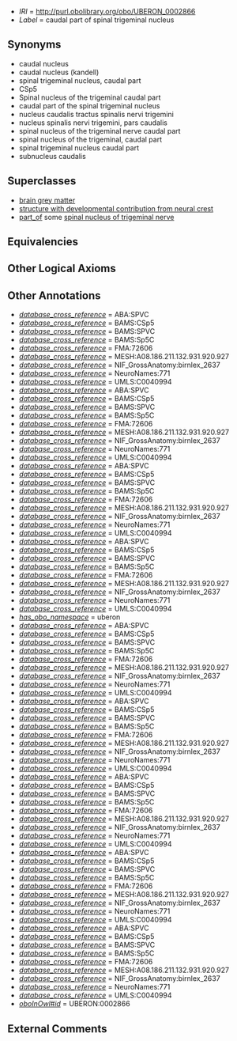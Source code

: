  * *IRI* = http://purl.obolibrary.org/obo/UBERON_0002866
 * *Label* = caudal part of spinal trigeminal nucleus

## Synonyms

 * caudal nucleus
 * caudal nucleus (kandell)
 * spinal trigeminal nucleus, caudal part
 * CSp5
 * Spinal nucleus of the trigeminal caudal part
 * caudal part of the spinal trigeminal nucleus
 * nucleus caudalis tractus spinalis nervi trigemini
 * nucleus spinalis nervi trigemini, pars caudalis
 * spinal nucleus of the trigeminal nerve caudal part
 * spinal nucleus of the trigeminal, caudal part
 * spinal trigeminal nucleus caudal part
 * subnucleus caudalis

## Superclasses

 * [brain grey matter](../../UBERON/28/UBERON_0003528.md)
 * [structure with developmental contribution from neural crest](../../UBERON/14/UBERON_0010314.md)
 * [part_of](../../BFO/50/BFO_0000050.md) some [spinal nucleus of trigeminal nerve](../../UBERON/17/UBERON_0001717.md)

## Equivalencies


## Other Logical Axioms


## Other Annotations

 * *[database_cross_reference](../../ef/oboInOwl#hasDbXref.md)* = ABA:SPVC
 * *[database_cross_reference](../../ef/oboInOwl#hasDbXref.md)* = BAMS:CSp5
 * *[database_cross_reference](../../ef/oboInOwl#hasDbXref.md)* = BAMS:SPVC
 * *[database_cross_reference](../../ef/oboInOwl#hasDbXref.md)* = BAMS:Sp5C
 * *[database_cross_reference](../../ef/oboInOwl#hasDbXref.md)* = FMA:72606
 * *[database_cross_reference](../../ef/oboInOwl#hasDbXref.md)* = MESH:A08.186.211.132.931.920.927
 * *[database_cross_reference](../../ef/oboInOwl#hasDbXref.md)* = NIF_GrossAnatomy:birnlex_2637
 * *[database_cross_reference](../../ef/oboInOwl#hasDbXref.md)* = NeuroNames:771
 * *[database_cross_reference](../../ef/oboInOwl#hasDbXref.md)* = UMLS:C0040994
 * *[database_cross_reference](../../ef/oboInOwl#hasDbXref.md)* = ABA:SPVC
 * *[database_cross_reference](../../ef/oboInOwl#hasDbXref.md)* = BAMS:CSp5
 * *[database_cross_reference](../../ef/oboInOwl#hasDbXref.md)* = BAMS:SPVC
 * *[database_cross_reference](../../ef/oboInOwl#hasDbXref.md)* = BAMS:Sp5C
 * *[database_cross_reference](../../ef/oboInOwl#hasDbXref.md)* = FMA:72606
 * *[database_cross_reference](../../ef/oboInOwl#hasDbXref.md)* = MESH:A08.186.211.132.931.920.927
 * *[database_cross_reference](../../ef/oboInOwl#hasDbXref.md)* = NIF_GrossAnatomy:birnlex_2637
 * *[database_cross_reference](../../ef/oboInOwl#hasDbXref.md)* = NeuroNames:771
 * *[database_cross_reference](../../ef/oboInOwl#hasDbXref.md)* = UMLS:C0040994
 * *[database_cross_reference](../../ef/oboInOwl#hasDbXref.md)* = ABA:SPVC
 * *[database_cross_reference](../../ef/oboInOwl#hasDbXref.md)* = BAMS:CSp5
 * *[database_cross_reference](../../ef/oboInOwl#hasDbXref.md)* = BAMS:SPVC
 * *[database_cross_reference](../../ef/oboInOwl#hasDbXref.md)* = BAMS:Sp5C
 * *[database_cross_reference](../../ef/oboInOwl#hasDbXref.md)* = FMA:72606
 * *[database_cross_reference](../../ef/oboInOwl#hasDbXref.md)* = MESH:A08.186.211.132.931.920.927
 * *[database_cross_reference](../../ef/oboInOwl#hasDbXref.md)* = NIF_GrossAnatomy:birnlex_2637
 * *[database_cross_reference](../../ef/oboInOwl#hasDbXref.md)* = NeuroNames:771
 * *[database_cross_reference](../../ef/oboInOwl#hasDbXref.md)* = UMLS:C0040994
 * *[database_cross_reference](../../ef/oboInOwl#hasDbXref.md)* = ABA:SPVC
 * *[database_cross_reference](../../ef/oboInOwl#hasDbXref.md)* = BAMS:CSp5
 * *[database_cross_reference](../../ef/oboInOwl#hasDbXref.md)* = BAMS:SPVC
 * *[database_cross_reference](../../ef/oboInOwl#hasDbXref.md)* = BAMS:Sp5C
 * *[database_cross_reference](../../ef/oboInOwl#hasDbXref.md)* = FMA:72606
 * *[database_cross_reference](../../ef/oboInOwl#hasDbXref.md)* = MESH:A08.186.211.132.931.920.927
 * *[database_cross_reference](../../ef/oboInOwl#hasDbXref.md)* = NIF_GrossAnatomy:birnlex_2637
 * *[database_cross_reference](../../ef/oboInOwl#hasDbXref.md)* = NeuroNames:771
 * *[database_cross_reference](../../ef/oboInOwl#hasDbXref.md)* = UMLS:C0040994
 * *[has_obo_namespace](../../ce/oboInOwl#hasOBONamespace.md)* = uberon
 * *[database_cross_reference](../../ef/oboInOwl#hasDbXref.md)* = ABA:SPVC
 * *[database_cross_reference](../../ef/oboInOwl#hasDbXref.md)* = BAMS:CSp5
 * *[database_cross_reference](../../ef/oboInOwl#hasDbXref.md)* = BAMS:SPVC
 * *[database_cross_reference](../../ef/oboInOwl#hasDbXref.md)* = BAMS:Sp5C
 * *[database_cross_reference](../../ef/oboInOwl#hasDbXref.md)* = FMA:72606
 * *[database_cross_reference](../../ef/oboInOwl#hasDbXref.md)* = MESH:A08.186.211.132.931.920.927
 * *[database_cross_reference](../../ef/oboInOwl#hasDbXref.md)* = NIF_GrossAnatomy:birnlex_2637
 * *[database_cross_reference](../../ef/oboInOwl#hasDbXref.md)* = NeuroNames:771
 * *[database_cross_reference](../../ef/oboInOwl#hasDbXref.md)* = UMLS:C0040994
 * *[database_cross_reference](../../ef/oboInOwl#hasDbXref.md)* = ABA:SPVC
 * *[database_cross_reference](../../ef/oboInOwl#hasDbXref.md)* = BAMS:CSp5
 * *[database_cross_reference](../../ef/oboInOwl#hasDbXref.md)* = BAMS:SPVC
 * *[database_cross_reference](../../ef/oboInOwl#hasDbXref.md)* = BAMS:Sp5C
 * *[database_cross_reference](../../ef/oboInOwl#hasDbXref.md)* = FMA:72606
 * *[database_cross_reference](../../ef/oboInOwl#hasDbXref.md)* = MESH:A08.186.211.132.931.920.927
 * *[database_cross_reference](../../ef/oboInOwl#hasDbXref.md)* = NIF_GrossAnatomy:birnlex_2637
 * *[database_cross_reference](../../ef/oboInOwl#hasDbXref.md)* = NeuroNames:771
 * *[database_cross_reference](../../ef/oboInOwl#hasDbXref.md)* = UMLS:C0040994
 * *[database_cross_reference](../../ef/oboInOwl#hasDbXref.md)* = ABA:SPVC
 * *[database_cross_reference](../../ef/oboInOwl#hasDbXref.md)* = BAMS:CSp5
 * *[database_cross_reference](../../ef/oboInOwl#hasDbXref.md)* = BAMS:SPVC
 * *[database_cross_reference](../../ef/oboInOwl#hasDbXref.md)* = BAMS:Sp5C
 * *[database_cross_reference](../../ef/oboInOwl#hasDbXref.md)* = FMA:72606
 * *[database_cross_reference](../../ef/oboInOwl#hasDbXref.md)* = MESH:A08.186.211.132.931.920.927
 * *[database_cross_reference](../../ef/oboInOwl#hasDbXref.md)* = NIF_GrossAnatomy:birnlex_2637
 * *[database_cross_reference](../../ef/oboInOwl#hasDbXref.md)* = NeuroNames:771
 * *[database_cross_reference](../../ef/oboInOwl#hasDbXref.md)* = UMLS:C0040994
 * *[database_cross_reference](../../ef/oboInOwl#hasDbXref.md)* = ABA:SPVC
 * *[database_cross_reference](../../ef/oboInOwl#hasDbXref.md)* = BAMS:CSp5
 * *[database_cross_reference](../../ef/oboInOwl#hasDbXref.md)* = BAMS:SPVC
 * *[database_cross_reference](../../ef/oboInOwl#hasDbXref.md)* = BAMS:Sp5C
 * *[database_cross_reference](../../ef/oboInOwl#hasDbXref.md)* = FMA:72606
 * *[database_cross_reference](../../ef/oboInOwl#hasDbXref.md)* = MESH:A08.186.211.132.931.920.927
 * *[database_cross_reference](../../ef/oboInOwl#hasDbXref.md)* = NIF_GrossAnatomy:birnlex_2637
 * *[database_cross_reference](../../ef/oboInOwl#hasDbXref.md)* = NeuroNames:771
 * *[database_cross_reference](../../ef/oboInOwl#hasDbXref.md)* = UMLS:C0040994
 * *[database_cross_reference](../../ef/oboInOwl#hasDbXref.md)* = ABA:SPVC
 * *[database_cross_reference](../../ef/oboInOwl#hasDbXref.md)* = BAMS:CSp5
 * *[database_cross_reference](../../ef/oboInOwl#hasDbXref.md)* = BAMS:SPVC
 * *[database_cross_reference](../../ef/oboInOwl#hasDbXref.md)* = BAMS:Sp5C
 * *[database_cross_reference](../../ef/oboInOwl#hasDbXref.md)* = FMA:72606
 * *[database_cross_reference](../../ef/oboInOwl#hasDbXref.md)* = MESH:A08.186.211.132.931.920.927
 * *[database_cross_reference](../../ef/oboInOwl#hasDbXref.md)* = NIF_GrossAnatomy:birnlex_2637
 * *[database_cross_reference](../../ef/oboInOwl#hasDbXref.md)* = NeuroNames:771
 * *[database_cross_reference](../../ef/oboInOwl#hasDbXref.md)* = UMLS:C0040994
 * *[oboInOwl#id](../../id/oboInOwl#id.md)* = UBERON:0002866

## External Comments

